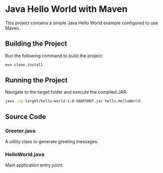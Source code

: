 # Java Hello World with Maven

This project contains a simple Java Hello World example configured to use Maven.

## Building the Project

Run the following command to build the project:
```bash
mvn clean install
```

## Running the Project

Navigate to the target folder and execute the compiled JAR:
```bash
java -cp target/hello-world-1.0-SNAPSHOT.jar hello.HelloWorld
```

## Source Code

### Greeter.java
A utility class to generate greeting messages.

### HelloWorld.java
Main application entry point.
